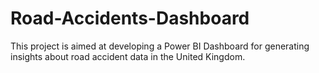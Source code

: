 # Road-Accidents-Dashboard
This project is aimed at developing a Power BI Dashboard for generating insights about road accident data in the United Kingdom.
